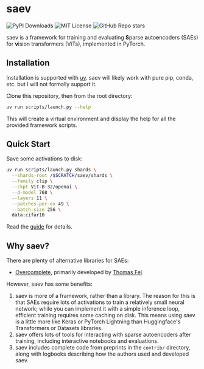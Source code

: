 # saev

![PyPI Downloads](https://static.pepy.tech/badge/saev)
![MIT License](https://img.shields.io/badge/License-MIT-efefef)
![GitHub Repo stars](https://img.shields.io/github/stars/OSU-NLP-group/saev?style=flat&label=GitHub%20%E2%AD%90)

saev is a framework for training and evaluating **S**parse **a**uto**e**ncoders (SAEs) for **v**ision transformers (ViTs), implemented in PyTorch.

## Installation

Installation is supported with [uv](https://docs.astral.sh/uv/).
saev will likely work with pure pip, conda, etc. but I will not formally support it.

Clone this repository, then from the root directory:

```bash
uv run scripts/launch.py --help
```

This will create a virtual environment and display the help for all the provided framework scripts.

## Quick Start

Save some activations to disk:

```bash
uv run scripts/launch.py shards \
  --shards-root /$SCRATCH/saev/shards \
  --family clip \
  --ckpt ViT-B-32/openai \
  --d-model 768 \
  --layers 11 \
  --patches-per-ex 49 \
  --batch-size 256 \
  data:cifar10
```

Read the [guide](users/guide.md) for details.

## Why saev?

There are plenty of alternative libraries for SAEs:

- [Overcomplete](https://github.com/KempnerInstitute/overcomplete), primarily developed by [Thomas Fel](https://thomasfel.me).

However, saev has some benefits:

1. saev is more of a framework, rather than a library. The reason for this is that SAEs require lots of activations to train a relatively small neural network; while you can implement it with a simple inference loop, efficient training requires some caching on disk. This means using saev is a little more like Keras or PyTorch Lightning than Huggingface's Transformers or Datasets libraries.
2. saev offers lots of tools for interacting with sparse autoencoders after training, including interactive notebooks and evaluations.
3. saev includes complete code from preprints in the `contrib/` directory, along with logbooks describing how the authors used and developed saev.
